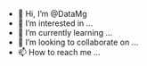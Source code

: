 - 👋 Hi, I’m @DataMg
- 👀 I’m interested in ...
- 🌱 I’m currently learning ...
- 💞️ I’m looking to collaborate on ...
- 📫 How to reach me ...

<!---
DataMg/DataMg is a ✨ special ✨ repository because its `README.md` (this file) appears on your GitHub profile.
You can click the Preview link to take a look at your changes.
--->
